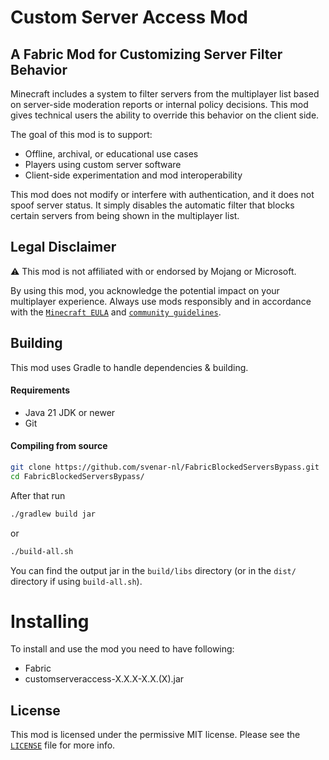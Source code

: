 # Custom Server Access Mod

## A Fabric Mod for Customizing Server Filter Behavior

Minecraft includes a system to filter servers from the multiplayer list based on server-side moderation reports or internal policy decisions.
This mod gives technical users the ability to override this behavior on the client side.

The goal of this mod is to support:
* Offline, archival, or educational use cases
* Players using custom server software
* Client-side experimentation and mod interoperability

This mod does not modify or interfere with authentication, and it does not spoof server status.
It simply disables the automatic filter that blocks certain servers from being shown in the multiplayer list.

## Legal Disclaimer

⚠️ This mod is not affiliated with or endorsed by Mojang or Microsoft.

By using this mod, you acknowledge the potential impact on your multiplayer experience.
Always use mods responsibly and in accordance with the [`Minecraft EULA`](https://www.minecraft.net/en-us/eula) and [`community guidelines`](https://www.minecraft.net/en-us/community-standards).

## Building
This mod uses Gradle to handle dependencies & building.

#### Requirements
* Java 21 JDK or newer
* Git

#### Compiling from source
```sh
git clone https://github.com/svenar-nl/FabricBlockedServersBypass.git
cd FabricBlockedServersBypass/
```
After that run
```sh
./gradlew build jar
```
or
```sh
./build-all.sh
```

You can find the output jar in the `build/libs` directory (or in the `dist/` directory if using `build-all.sh`).

# Installing
To install and use the mod you need to have following:
* Fabric
* customserveraccess-X.X.X-X.X.(X).jar

## License
This mod is licensed under the permissive MIT license. Please see the [`LICENSE`](https://github.com/svenar-nl/FabricBlockedServersBypass/blob/master/LICENSE) file for more info.
